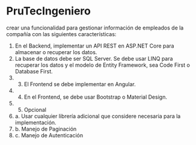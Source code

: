 # PruTecIngeniero
crear una funcionalidad para gestionar información de empleados de la compañía con las siguientes características:
1. En el Backend, implementar un API REST en ASP.NET Core para almacenar o recuperar los datos.
2. La base de datos debe ser SQL Server. Se debe usar LINQ para recuperar los datos y el modelo de Entity Framework, sea Code First o Database First. 
3. 3. El Frontend se debe implementar en Angular. 
4. 4. En el Frontend, se debe usar Bootstrap o Material Design. 
5. 5. Opcional
6.  a. Usar cualquier librería adicional que considere necesaria para la implementación.
7.   b. Manejo de Paginación 
8.   c. Manejo de Autenticación
